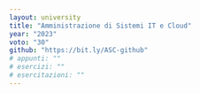 ```yaml
---
layout: university
title: "Amministrazione di Sistemi IT e Cloud"
year: "2023"
voto: "30"
github: "https://bit.ly/ASC-github"
# appunti: ""
# esercizi: ""
# esercitazioni: ""
---
```


